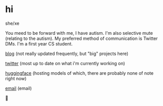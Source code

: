 # hi

she/xe

You meed to be forward with me, I have autism. I'm also selective mute (relating to the autism).
My preferred method of communication is Twitter DMs. I'm a first year CS student.

[blog](https://medium.com/@crumbly) (not really updated frequently, but "big" projects here)

[twitter](https://twitter.com/aicrumb) (most up to date on what i'm currently working on)

[huggingface](https://huggingface.co/crumb) (hosting models of which, there are probably none of note right now)

[email](mailto:miareams@gmail.com) (email)

🐸
